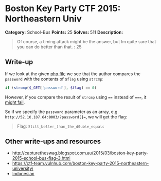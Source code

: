 # Boston Key Party CTF 2015: Northeastern Univ

**Category:** School-Bus
**Points:** 25
**Solves:** 511
**Description:**

> Of course, a timing attack might be the answer, but Im quite sure that you can do better than that. : 25

## Write-up

If we look at the given [php file](./52.10.107.64\:8003/index.txt) we see that the author compares the `password` with the contents of `$flag` using `strcmp`:

```php
if (strcmp($_GET['password'], $flag) == 0)
```

However, if you compare the result of `strcmp` using `==` instead of `===`, it [might fail](https://coderwall.com/p/lflzkq/php-strcmp-could-leave-you-alone-in-deep-sh-t).

So if we specify the `password` parameter as an array, e.g. `http://52.10.107.64:8003/?password[]=`, we will get the flag:

> Flag: `Still_better_than_the_d0uble_equals`

## Other write-ups and resources

* <http://capturetheswag.blogspot.com.au/2015/03/boston-key-party-2015-school-bus-flag-3.html>
* <https://ctf-team.vulnhub.com/boston-key-party-2015-northeastern-university/>
* [Indonesian](http://blog.rentjong.net/2015/03/boston-key-party-2015-northeastern-univ.html)
